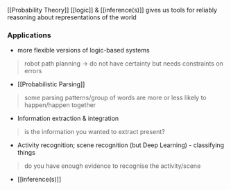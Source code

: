[[Probability Theory]] 
[[logic]] & [[inference(s)]] gives us tools for reliably reasoning about representations of the world

### Applications
- more flexible versions of logic-based systems
>	robot path planning $\rightarrow$ do not have certainty but needs constraints on errors

- [[Probabilistic Parsing]]
>	some parsing patterns/group of words are more or less likely to happen/happen together

- Information extraction & integration
> 	is the information you wanted to extract present?

- Activity recognition; scene recognition (but Deep Learning) - classifying things
>	do you have enough evidence to recognise the activity/scene

- [[inference(s)]]